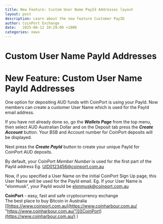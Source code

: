 ```yaml
---
title: New Feature: Custom User Name PayId Addresses layout
layout: post
description: Learn about the new feature Customer PayID
author: CoinPort Exchange
date:   2025-06-12 10:29:00 +1000
categories: news
---
```


# Custom User Name PayId Addresses

# New Feature: Custom User Name PayId Addresses

One option for depositing AUD funds with CoinPort is using your PayId. Now members can create a customer User Name which is used for the PayId email address.

If you have not already done so, go the _**Wallets Page**_ from the top menu, then select AUD Australian Dollar and on the Deposit tab press the _**Create Account**_ button. Your BSB and Account number for CoinPort deposits will be displayed.

Next press the _**Create PayId**_ button to create your unique PayId for CoinPort AUD deposits.

By default, your CoinPort _Member Number_ is used for the first part of the PayId address Eg. UID0123456@coinport.com.au

Now, if you specified a User Name on the initial CoinPort Sign Up page, this User Name will be used for the PayId email. Eg. If your User Name is "elonmusk", your PayId would be elonmusk@coinport.com.au

**CoinPort** - easy, fast and safe cryptocurrency exchange  
The best place to buy Bitcoin in Australia  
[[https://www.coinport.com.au](https://www.coinharbour.com.au/ "https://www.coinharbour.com.au/")]([CoinPort](https://www.coinharbour.com.au/) )